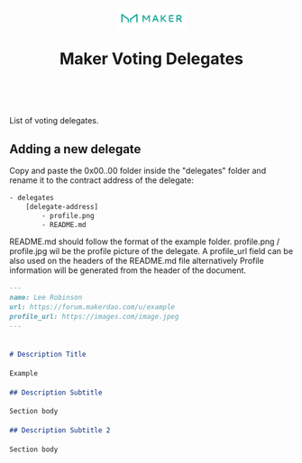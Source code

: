 <h1 align="center" style="margin-top: 1em; margin-bottom: 3em;">
  <p><a href="https://vote.makerdao.com/"><img alt="maker logo" src="./maker-logo.png" alt="vote.makerdao.com" width="125"></a></p>
  <p>Maker Voting Delegates</p>
</h1>

List of voting delegates.

## Adding a new delegate

Copy and paste the 0x00..00 folder inside the "delegates" folder and rename it to the contract address of the delegate:

```
- delegates
    [delegate-address]
        - profile.png
        - README.md
```

README.md should follow the format of the example folder. 
profile.png / profile.jpg wil be the profile picture of the delegate. A profile_url field can be also used on the headers of the README.md file alternatively
Profile information will be generated from the header of the document.



```markdown
---
name: Lee Robinson
url: https://forum.makerdao.com/u/example
profile_url: https://images.com/image.jpeg
---


# Description Title

Example 

## Description Subtitle

Section body

## Description Subtitle 2

Section body
```